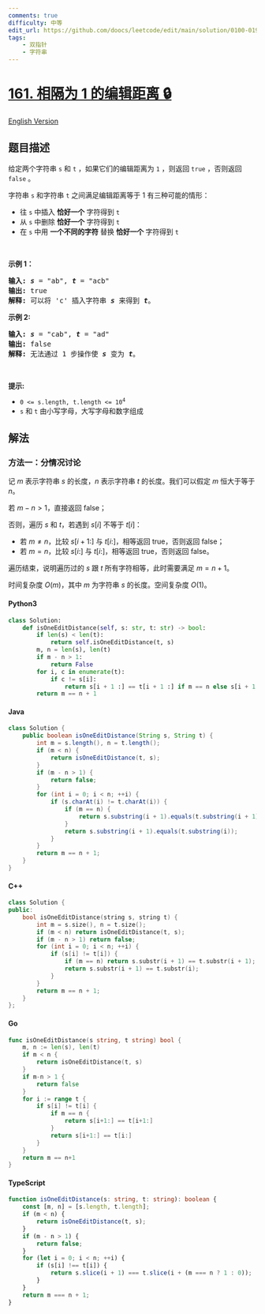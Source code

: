 ```yaml
---
comments: true
difficulty: 中等
edit_url: https://github.com/doocs/leetcode/edit/main/solution/0100-0199/0161.One%20Edit%20Distance/README.md
tags:
    - 双指针
    - 字符串
---
```


<!-- problem:start -->

# [161. 相隔为 1 的编辑距离 🔒](https://leetcode.cn/problems/one-edit-distance)

[English Version](/solution/0100-0199/0161.One%20Edit%20Distance/README_EN.md)

## 题目描述

<!-- description:start -->

<p>给定两个字符串 <code>s</code> 和&nbsp;<code>t</code> ，如果它们的编辑距离为 <code>1</code> ，则返回 <code>true</code> ，否则返回 <code>false</code> 。</p>

<p>字符串 <code>s</code> 和字符串 <code>t</code> 之间满足编辑距离等于 1 有三种可能的情形：</p>

<ul>
	<li>往 <code>s</code>&nbsp;中插入 <strong>恰好一个</strong> 字符得到 <code>t</code></li>
	<li>从 <code>s</code>&nbsp;中删除 <strong>恰好一个</strong> 字符得到 <code>t</code></li>
	<li>在 <code>s</code>&nbsp;中用 <strong>一个不同的字符</strong> 替换 <strong>恰好一个</strong> 字符得到 <code>t</code></li>
</ul>

<p>&nbsp;</p>

<p><strong>示例 1：</strong></p>

<pre>
<strong>输入: </strong><strong><em>s</em></strong> = "ab", <strong><em>t</em></strong> = "acb"
<strong>输出: </strong>true
<strong>解释: </strong>可以将 'c' 插入字符串 <strong><em>s</em></strong>&nbsp;来得到 <em><strong>t</strong></em>。
</pre>

<p><strong>示例 2:</strong></p>

<pre>
<strong>输入: </strong><strong><em>s</em></strong> = "cab", <strong><em>t</em></strong> = "ad"
<strong>输出: </strong>false
<strong>解释: </strong>无法通过 1 步操作使 <em><strong>s</strong></em> 变为 <em><strong>t</strong></em>。</pre>

<p>&nbsp;</p>

<p><strong>提示:</strong></p>

<ul>
	<li><code>0 &lt;= s.length, t.length &lt;= 10<sup>4</sup></code></li>
	<li><code>s</code> 和&nbsp;<code>t</code>&nbsp;由小写字母，大写字母和数字组成</li>
</ul>

<!-- description:end -->

## 解法

<!-- solution:start -->

### 方法一：分情况讨论

记 $m$ 表示字符串 $s$ 的长度，$n$ 表示字符串 $t$ 的长度。我们可以假定 $m$ 恒大于等于 $n$。

若 $m-n \gt 1$，直接返回 false；

否则，遍历 $s$ 和 $t$，若遇到 $s[i]$ 不等于 $t[i]$：

-   若 $m \neq n$，比较 $s[i+1:]$ 与 $t[i:]$，相等返回 true，否则返回 false；
-   若 $m = n$，比较 $s[i:]$ 与 $t[i:]$，相等返回 true，否则返回 false。

遍历结束，说明遍历过的 $s$ 跟 $t$ 所有字符相等，此时需要满足 $m=n+1$。

时间复杂度 $O(m)$，其中 $m$ 为字符串 $s$ 的长度。空间复杂度 $O(1)$。

<!-- tabs:start -->

#### Python3

```python
class Solution:
    def isOneEditDistance(self, s: str, t: str) -> bool:
        if len(s) < len(t):
            return self.isOneEditDistance(t, s)
        m, n = len(s), len(t)
        if m - n > 1:
            return False
        for i, c in enumerate(t):
            if c != s[i]:
                return s[i + 1 :] == t[i + 1 :] if m == n else s[i + 1 :] == t[i:]
        return m == n + 1
```

#### Java

```java
class Solution {
    public boolean isOneEditDistance(String s, String t) {
        int m = s.length(), n = t.length();
        if (m < n) {
            return isOneEditDistance(t, s);
        }
        if (m - n > 1) {
            return false;
        }
        for (int i = 0; i < n; ++i) {
            if (s.charAt(i) != t.charAt(i)) {
                if (m == n) {
                    return s.substring(i + 1).equals(t.substring(i + 1));
                }
                return s.substring(i + 1).equals(t.substring(i));
            }
        }
        return m == n + 1;
    }
}
```

#### C++

```cpp
class Solution {
public:
    bool isOneEditDistance(string s, string t) {
        int m = s.size(), n = t.size();
        if (m < n) return isOneEditDistance(t, s);
        if (m - n > 1) return false;
        for (int i = 0; i < n; ++i) {
            if (s[i] != t[i]) {
                if (m == n) return s.substr(i + 1) == t.substr(i + 1);
                return s.substr(i + 1) == t.substr(i);
            }
        }
        return m == n + 1;
    }
};
```

#### Go

```go
func isOneEditDistance(s string, t string) bool {
	m, n := len(s), len(t)
	if m < n {
		return isOneEditDistance(t, s)
	}
	if m-n > 1 {
		return false
	}
	for i := range t {
		if s[i] != t[i] {
			if m == n {
				return s[i+1:] == t[i+1:]
			}
			return s[i+1:] == t[i:]
		}
	}
	return m == n+1
}
```

#### TypeScript

```ts
function isOneEditDistance(s: string, t: string): boolean {
    const [m, n] = [s.length, t.length];
    if (m < n) {
        return isOneEditDistance(t, s);
    }
    if (m - n > 1) {
        return false;
    }
    for (let i = 0; i < n; ++i) {
        if (s[i] !== t[i]) {
            return s.slice(i + 1) === t.slice(i + (m === n ? 1 : 0));
        }
    }
    return m === n + 1;
}
```

<!-- tabs:end -->

<!-- solution:end -->

<!-- problem:end -->

